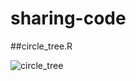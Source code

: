 # sharing-code

##circle_tree.R

![circle_tree](https://user-images.githubusercontent.com/7247018/59890589-93b2d580-940c-11e9-935d-10f804434dc1.png)

